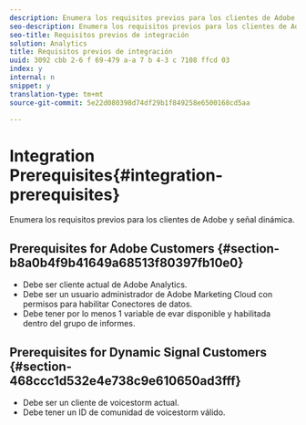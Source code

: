 ```yaml
---
description: Enumera los requisitos previos para los clientes de Adobe y señal dinámica.
seo-description: Enumera los requisitos previos para los clientes de Adobe y señal dinámica.
seo-title: Requisitos previos de integración
solution: Analytics
title: Requisitos previos de integración
uuid: 3092 cbb 2-6 f 69-479 a-a 7 b 4-3 c 7108 ffcd 03
index: y
internal: n
snippet: y
translation-type: tm+mt
source-git-commit: 5e22d080398d74df29b1f849258e6500168cd5aa

---
```



# Integration Prerequisites{#integration-prerequisites}

Enumera los requisitos previos para los clientes de Adobe y señal dinámica.

## Prerequisites for Adobe Customers {#section-b8a0b4f9b41649a68513f80397fb10e0}

* Debe ser cliente actual de Adobe Analytics.
* Debe ser un usuario administrador de Adobe Marketing Cloud con permisos para habilitar Conectores de datos.
* Debe tener por lo menos 1 variable de evar disponible y habilitada dentro del grupo de informes.

## Prerequisites for Dynamic Signal Customers {#section-468ccc1d532e4e738c9e610650ad3fff}

* Debe ser un cliente de voicestorm actual.
* Debe tener un ID de comunidad de voicestorm válido.

